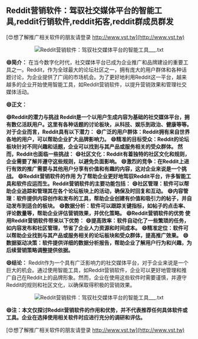 ## **Reddit营销软件：驾驭社交媒体平台的智能工具,reddit行销软件,reddit拓客,reddit群成员群发**

[😍想了解推广相关软件的朋友请登录 http://www.vst.tw](http://www.vst.tw)

 <center><img src="https://vst.tw/MP4/tuiguang/png/2.png" alt="Reddit营销软件：驾驭社交媒体平台的智能工具___.txt"></center>

**😄简介：**
在当今数字化时代，社交媒体平台已成为企业推广和品牌建设的重要工具之一。Reddit，作为全球最大的论坛社区之一，拥有庞大的用户群体和各种话题讨论，为企业提供了广阔的市场机会。为了更好地利用Reddit这一平台，越来越多的企业开始使用智能工具，如Reddit营销软件，以提升营销效果和管理社交媒体活动。

**😄正文：**

**😄Reddit的潜力与挑战 Reddit是一个以用户生成内容为基础的社交媒体平台，拥有数亿活跃用户。这里有各种话题的讨论板块，从科技、娱乐到政治、健康等等。对于企业而言，Reddit具有以下潜力：**
**😄广泛的用户群体：Reddit拥有来自世界各地的用户，可以帮助企业扩大品牌影响力。**
**😄精准的目标受众：Reddit的论坛板块针对不同兴趣和话题，企业可以找到与其产品或服务相关的受众群体。 然而，Reddit也面临一些挑战：**
**😄社区文化：Reddit有着独特的社区文化和规则，企业需要了解并遵守这些规则，以避免负面影响。**
**😄激烈的竞争：在Reddit上进行有效的推广需要与其他用户分享有价值和有趣的内容，这对企业来说是一个挑战。**
**😄Reddit营销软件的作用 为了帮助企业更好地驾驭Reddit平台，许多智能工具和软件应运而生。Reddit营销软件的主要功能包括：**
**😄社区管理：软件可以帮助企业追踪和管理其在各个论坛板块上的活动，确保及时回复和互动。**
**😄内容管理：软件提供内容创作和发布的工具，帮助企业创建有价值和吸引力的帖子，并自动发布到适合的板块。**
**😄数据分析：软件可以跟踪关键指标，如帖子的点击率、评论数量等，帮助企业评估营销效果，并优化策略。**
**😄Reddit营销软件的优势 使用Reddit营销软件带来以下优势：**
**😄提高效率：软件自动化了一些繁琐的任务，如内容发布和社区管理，节省了企业人力资源和时间成本。**
**😄精准定位：软件可以帮助企业找到与其产品或服务相关的论坛板块和受众群体，提高推广效果。**
**😄数据驱动决策：软件提供详细的数据分析报告，帮助企业了解用户行为和兴趣，为后续营销策略调整提供依据。**

**😄结论：**
Reddit作为一个具有广泛影响力的社交媒体平台，对于企业来说是一个巨大的机会。通过使用智能工具，如Reddit营销软件，企业可以更好地管理和推广自己在Reddit上的品牌形象。然而，企业在使用这些软件时需要谨慎，并遵守Reddit的规则和社区文化，以确保取得积极的营销效果。

 <center><img src="https://vst.tw/MP4/tuiguang/png/6.png" alt="Reddit营销软件：驾驭社交媒体平台的智能工具___.txt"></center>

**😄注：本文仅探讨Reddit营销软件的作用和优势，并不代表推荐任何具体软件或工具。企业在选择使用相关软件时应进行充分的调研和评估。**

[😍想了解推广相关软件的朋友请登录 http://www.vst.tw](http://www.vst.tw)



